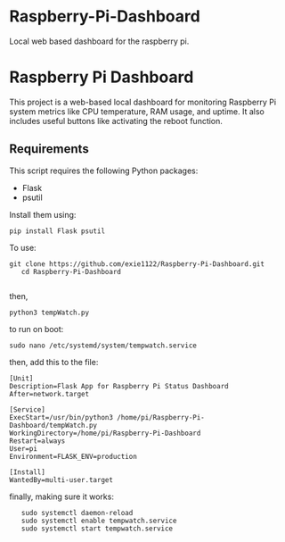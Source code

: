 # Raspberry-Pi-Dashboard
Local web based dashboard for the raspberry pi.
# Raspberry Pi Dashboard

This project is a web-based local dashboard for monitoring Raspberry Pi system metrics like CPU temperature, RAM usage, and uptime. It also includes useful buttons like activating the reboot function.

## Requirements
This script requires the following Python packages:
- Flask
- psutil

Install them using:
```
pip install Flask psutil
```

To use:
```
git clone https://github.com/exie1122/Raspberry-Pi-Dashboard.git
   cd Raspberry-Pi-Dashboard


```

then,
```
python3 tempWatch.py
```

to run on boot:
```
sudo nano /etc/systemd/system/tempwatch.service
```

then, add this to the file:


```
[Unit]
Description=Flask App for Raspberry Pi Status Dashboard
After=network.target

[Service]
ExecStart=/usr/bin/python3 /home/pi/Raspberry-Pi-Dashboard/tempWatch.py
WorkingDirectory=/home/pi/Raspberry-Pi-Dashboard
Restart=always
User=pi
Environment=FLASK_ENV=production

[Install]
WantedBy=multi-user.target
```


finally, making sure it works:

```   
   sudo systemctl daemon-reload
   sudo systemctl enable tempwatch.service
   sudo systemctl start tempwatch.service
```

